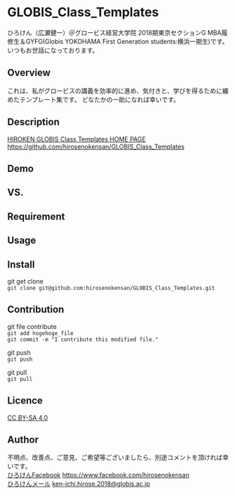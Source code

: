 # GLOBIS_Class_Templates

ひろけん（広瀬健一）＠グロービス経営大学院 2018期東京セクションG MBA履修生＆GYFG(Globis YOKOHAMA First Generation students:横浜一期生)です。
いつもお世話になっております。

## Overview
これは、私がグロービスの講義を効率的に進め、気付きと、学びを得るために纏めたテンプレート集です。
どなたかの一助になれば幸いです。


## Description
[HIROKEN GLOBIS Class Templates HOME PAGE](https://github.com/hirosenokensan/GLOBIS_Class_Templates)  
https://github.com/hirosenokensan/GLOBIS_Class_Templates


## Demo

## VS. 

## Requirement

## Usage

## Install
git get clone  
`git clone git@github.com:hirosenokensan/GLOBIS_Class_Templates.git`


## Contribution
git file contribute  
`git add hogehoge_file`  
`git commit -m "I contribute this modified file."`  

git push  
`git push`  

git pull  
`git pull`


## Licence
[CC BY-SA 4.0](https://creativecommons.org/licenses/by-sa/4.0/)  


## Author
不明点、改善点、ご意見、ご希望等ございましたら、別途コメントを頂ければ幸いです。  
[ひろけんFacebook](https://www.facebook.com/hirosenokensan) https://www.facebook.com/hirosenokensan  
[ひろけんメール](mailto:ken-ichi.hirose.2018@globis.ac.jp) ken-ichi.hirose.2018@globis.ac.jp  

